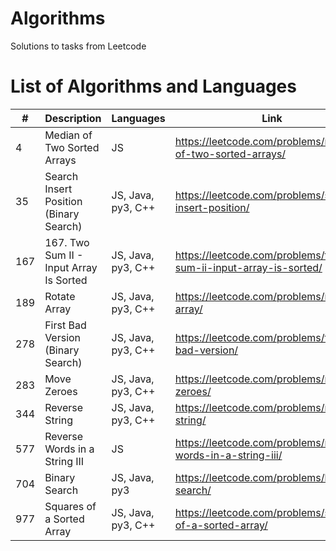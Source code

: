 # Algorithms

Solutions to tasks from Leetcode

# List of Algorithms and Languages

| #   | Description                             | Languages          | Link                                                            |
| --- | --------------------------------------- | ------------------ | --------------------------------------------------------------- |
| 4   | Median of Two Sorted Arrays             | JS                 | https://leetcode.com/problems/median-of-two-sorted-arrays/      |
| 35  | Search Insert Position (Binary Search)  | JS, Java, py3, C++ | https://leetcode.com/problems/search-insert-position/           |
| 167 | 167. Two Sum II - Input Array Is Sorted | JS, Java, py3, C++ | https://leetcode.com/problems/two-sum-ii-input-array-is-sorted/ |
| 189 | Rotate Array                            | JS, Java, py3, C++ | https://leetcode.com/problems/rotate-array/                     |
| 278 | First Bad Version (Binary Search)       | JS, Java, py3, C++ | https://leetcode.com/problems/first-bad-version/                |
| 283 | Move Zeroes                             | JS, Java, py3, C++ | https://leetcode.com/problems/move-zeroes/                      |
| 344 | Reverse String                          | JS, Java, py3, C++ | https://leetcode.com/problems/reverse-string/                   |
| 577 | Reverse Words in a String III           | JS                 | https://leetcode.com/problems/reverse-words-in-a-string-iii/    |
| 704 | Binary Search                           | JS, Java, py3      | https://leetcode.com/problems/binary-search/                    |
| 977 | Squares of a Sorted Array               | JS, Java, py3, C++ | https://leetcode.com/problems/squares-of-a-sorted-array/        |
